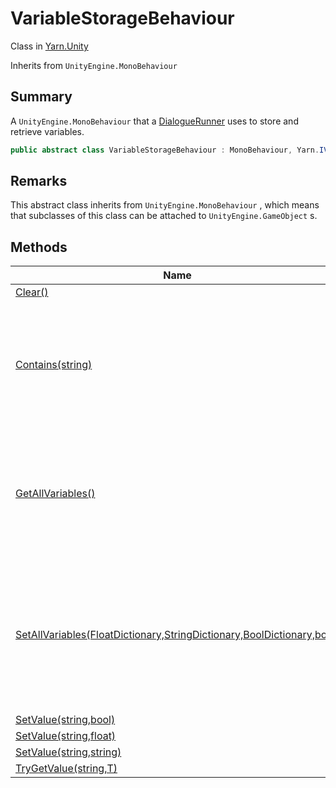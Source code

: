 # VariableStorageBehaviour

Class in [Yarn.Unity](yarn.unity.md)

Inherits from `UnityEngine.MonoBehaviour`

## Summary

A `UnityEngine.MonoBehaviour` that a [DialogueRunner](yarn.unity.dialoguerunner.md) uses to store and retrieve variables.

```csharp
public abstract class VariableStorageBehaviour : MonoBehaviour, Yarn.IVariableStorage
```

## Remarks

This abstract class inherits from `UnityEngine.MonoBehaviour` , which means that subclasses of this class can be attached to `UnityEngine.GameObject` s.

## Methods

| Name                                                                                                                            | Description                                                                                                                  |
| ------------------------------------------------------------------------------------------------------------------------------- | ---------------------------------------------------------------------------------------------------------------------------- |
| [Clear()](yarn.unity.variablestoragebehaviour.clear.md)                                                                         |                                                                                                                              |
| [Contains(string)](yarn.unity.variablestoragebehaviour.contains.md)                                                             | Returns a boolean value representing if a particular variable is inside the variable storage.                                |
| [GetAllVariables()](yarn.unity.variablestoragebehaviour.getallvariables.md)                                                     | Provides a unified interface for exporting all variables. Intended to be a point for custom saving, editors, etc.            |
| [SetAllVariables(FloatDictionary,StringDictionary,BoolDictionary,bool)](yarn.unity.variablestoragebehaviour.setallvariables.md) | Provides a unified interface for loading many variables all at once. Will override anything already in the variable storage. |
| [SetValue(string,bool)](yarn.unity.variablestoragebehaviour.setvalue-3.md)                                                      |                                                                                                                              |
| [SetValue(string,float)](yarn.unity.variablestoragebehaviour.setvalue-2.md)                                                     |                                                                                                                              |
| [SetValue(string,string)](yarn.unity.variablestoragebehaviour.setvalue-1.md)                                                    |                                                                                                                              |
| [TryGetValue(string,T)](yarn.unity.variablestoragebehaviour.trygetvalue.md)                                                     |                                                                                                                              |
